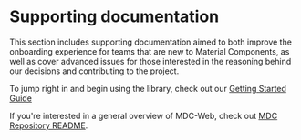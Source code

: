 <!--docs:
title: "Documentation"
layout: landing
section: docs
path: /docs/
-->

# Supporting documentation

This section includes supporting documentation aimed to both improve the onboarding experience for teams that are new to Material Components, as well as cover advanced issues for those interested in the reasoning behind our decisions and contributing to the project.

To jump right in and begin using the library, check out our [Getting Started Guide](./getting-started.md)

If you're interested in a general overview of MDC-Web, check out [MDC Repository README](../README.md).
